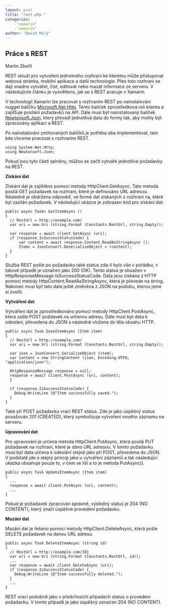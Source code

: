 ```yaml
---
layout: post
title: "rest.php "
categories:
    -"xamarin"
    -"xamarin"
author: "David Malý"
--- 
```



## Práce s REST


Martin Zbořil



REST slouží pro vytvoření jednotného rozhraní ke kterému může přistupovat webová stránka, mobilní aplikace a další technologie. Přes toto rozhraní se dají snadno vytvářet, číst, editovat nebo mazat informace ze serveru. V následujícím článku je vysvětleno, jak se s REST pracuje v Xamarin.



V technologii Xamarin lze pracovat s rozhraním REST po nainstalování nugget balíčku [Microsoft.Net.Http](https://www.nuget.org/packages/Microsoft.Net.Http). Tento balíček zprostředková roli klienta a zajišťuje posílání požadavků na API. Dále musí být nainstalovaný balíček [Newtonsoft.Json](https://www.newtonsoft.com/json), který převadí jednotlivá data do formy tak, aby mohly být zpracovány aplikací a REST.



Po nainstalování zmiňovaných balíčků je potřeba oba implementovat, tam kde chceme pracovat s rozhraním REST.


```
using System.Net.Http;
using Newtonsoft.Json;
```


Pokud jsou tyto části splněny, můžou se začít vytváře jednotlivé požadavky na REST.



**Získání dat**



Získání dat je zajištěno pomocí metody HttpClient.GetAsync. Tato metoda posílá GET požadavek na rozhraní, které je definováno URL adresou. Následně je obdržena odpověď, ve formě dat získaných z rozhraní na, které byl zasílán požadavek. V následující ukázce je zobrazen kód pro získání dat:


```
public async Task> GetItemAsync ()
{
  // RestUrl = http://example.com/
  var uri = new Uri (string.Format (Constants.RestUrl, string.Empty));

  var response = await client.GetAsync (uri);
  if (response.IsSuccessStatusCode) {
      var content = await response.Content.ReadAsStringAsync ();
      Items = JsonConvert.DeserializeObject > (content);
  }
}
```


Služba REST pošle po požadavku také status zda-li bylo vše v pořádku, v takové případě je označen jako 200 (OK). Tento status je obsažen v HttpResponseMessage.IsSuccessStatusCode. Data jsou získána z HTTP pomocí metody HttpContent.ReadAsStringAsync, která je převede na string. Nakonec musí být tato data ještě změněna z JSON na podobu, kterou jsme si zvolili.



**Vytváření dat**



Vytváření dat je zprostředkováno pomocí metody HttpClient.PostAsync, která zašle POST poždavek na určenou adresu. Dále musí být data k odeslání, převedena do JSON a následně vložena do těla obsahu HTTP.


```
public async Task SaveItemAsync (Item item)
{
  // RestUrl = http://example.com/
  var uri = new Uri (string.Format (Constants.RestUrl, string.Empty));

  var json = JsonConvert.SerializeObject (item);
  var content = new StringContent (json, Encoding.UTF8, "application/json");

  HttpResponseMessage response = null;
  response = await client.PostAsync (uri, content);
  }

  if (response.IsSuccessStatusCode) {
    Debug.WriteLine (@"Item successfully saved.");
  }
}
```


Také při POST požadavku vrací REST status. Zde je jako úspěšný status považován 201 (CREATED), který symbolizuje vytvoření nového záznamu na serveru.



**Upravování dat**



Pro upravování je určena metoda HttpClient.PutAsync, která posílá PUT požadavek na rozhraní, které je dáno URL adresou. V tomto požadavku musí být data určena k odeslání stejně jako při POST, převedena do JSON. V podstatě jde o stejný princip jako u vytváření záznamů a tak následující ukázka obsahuje pouze to, v čem se liší a to je metoda PutAsync().


```
public async Task UpdateItemAsync (Item item)
{
  ...
  response = await client.PutAsync (uri, content);
  ...
}
```


Pokud je požadavek zpracován správně, výsledný status je 204 (NO CONTENT), který značí úspěšné provedení požadavku.



**Mazání dat**



Mazání dat je řešeno pomocí metody HttpClient.DeleteAsync, která pošle DELETE požadavek na danou URL adresu.


```
public async Task DeleteItemAsync (string id)
{
  // RestUrl = http://example.com/{0}
  var uri = new Uri (string.Format (Constants.RestUrl, id));
  ...
  var response = await client.DeleteAsync (uri);
  if (response.IsSuccessStatusCode) {
    Debug.WriteLine (@"Item successfully deleted.");
  }
  ...
}
```


REST vrací podobně jako v předchozích případech status o provedení požadavku. V tomto případě je jako úspěšný označen 204 (NO CONTENT).

